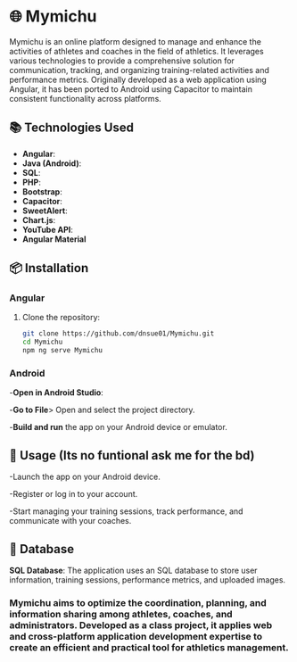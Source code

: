 # 🌐 Mymichu

Mymichu is an online platform designed to manage and enhance the activities of athletes and coaches in the field of athletics.
It leverages various technologies to provide a comprehensive solution for communication, tracking, and organizing training-related activities and performance metrics.
Originally developed as a web application using Angular, it has been ported to Android using Capacitor to maintain consistent functionality across platforms.

## 📚 Technologies Used

- **Angular**: 
- **Java (Android)**: 
- **SQL**: 
- **PHP**: 
- **Bootstrap**: 
- **Capacitor**:
- **SweetAlert**:
- **Chart.js**:
- **YouTube API**: 
- **Angular Material**

## 📦 Installation

### Angular
1. Clone the repository:
   ```bash
   git clone https://github.com/dnsue01/Mymichu.git
   cd Mymichu
   npm ng serve Mymichu
   ```

### Android

-**Open in Android Studio**:

-**Go to File**> Open and select the project directory.

-**Build and run** the app on your Android device or emulator.

## 🚀 Usage (Its no funtional ask me for the bd)

-Launch the app on your Android device.

-Register or log in to your account.

-Start managing your training sessions, track performance, and communicate with your coaches.

## 💾 Database

**SQL Database**: The application uses an SQL database to store user information, training sessions, performance metrics, and uploaded images.


### Mymichu aims to optimize the coordination, planning, and information sharing among athletes, coaches, and administrators. Developed as a class project, it applies web and cross-platform application development expertise to create an efficient and practical tool for athletics management.
